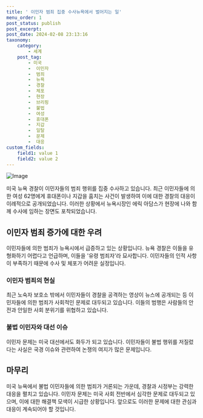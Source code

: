 ```yaml
---
title: ' 이민자 범죄 집중 수사뉴욕에서 벌어지는 일'
menu_order: 1
post_status: publish
post_excerpt: 
post_date: 2024-02-08 23:13:16
taxonomy:
    category:
        - 세계
    post_tag:
        - 미국
        -  이민자
        -  범죄
        -  뉴욕
        -  경찰
        -  체포
        -  현장
        -  브리핑
        -  불법
        -  여성
        -  휴대폰
        -  지갑
        -  일탈
        -  문제
        -  대응
custom_fields:
    field1: value 1
    field2: value 2
---
```


![Image](https://imgnews.pstatic.net/image/448/2024/02/06/2024020690151_0_20240206183101479.gif?type=w647)

미국 뉴욕 경찰이 이민자들의 범죄 행위를 집중 수사하고 있습니다. 최근 이민자들에 의한 여성 62명에게 휴대폰이나 지갑을 훔치는 사건이 발생하여 이에 대한 경찰의 대응이 이례적으로 공개되었습니다. 이러한 상황에서 뉴욕시장인 에릭 아담스가 현장에 나와 함께 수사에 임하는 장면도 포착되었습니다.
## 이민자 범죄 증가에 대한 우려
이민자들에 의한 범죄가 뉴욕시에서 급증하고 있는 상황입니다. 뉴욕 경찰은 이들을 유형화하기 어렵다고 언급하며, 이들을 '유령 범죄자'라 묘사합니다. 이민자들의 인적 사항이 부족하기 때문에 수사 및 체포가 어려운 실정입니다.
### 이민자 범죄의 현실
최근 노숙자 보호소 밖에서 이민자들이 경찰을 공격하는 영상이 뉴스에 공개되는 등 이민자들에 의한 범죄가 사회적인 문제로 대두되고 있습니다. 이들의 범행은 사람들의 안전과 안일한 사회 분위기를 위협하고 있습니다.
### 불법 이민자와 대선 이슈
이민자 문제는 미국 대선에서도 화두가 되고 있습니다. 이민자들이 불법 행위를 저질렀다는 사실은 국경 이슈와 관련하여 논쟁의 여지가 많은 문제입니다.
## 마무리
미국 뉴욕에서 불법 이민자들에 의한 범죄가 거론되는 가운데, 경찰과 시정부는 강력한 대응을 펼치고 있습니다. 이민자 문제는 미국 사회 전반에서 심각한 문제로 대두되고 있으며, 이에 대한 해결책 모색이 시급한 상황입니다. 앞으로도 이러한 문제에 대한 관심과 대응이 계속되어야 할 것입니다.
